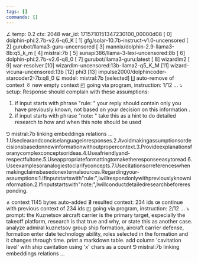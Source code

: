 ```yaml
---
tags: []
commands: []
---
```

∠ temp: 0.2 ctx: 2048 war_id: 1715710151347230100_00000d08
 [ 0] dolphin-phi:2.7b-v2.6-q6_K
 [ 1] gfg/solar-10.7b-instruct-v1.0-uncensored
 [ 2] gurubot/llama3-guru-uncensored
 [ 3] mannix/dolphin-2.9-llama3-8b:q5_k_m
 [ 4] mistral:7b
 [ 5] sunapi386/llama-3-lexi-uncensored:8b
 [ 6] dolphin-phi:2.7b-v2.6-q8_0
 [ 7] gurubot/llama3-guru:latest
 [ 8] wizardlm2
 [ 9] war-resolver
 [10] wizardlm-uncensored:13b-llama2-q5_K_M
 [11] wizard-vicuna-uncensored:13b
 [12] phi3
 [13] impulse2000/dolphincoder-starcoder2-7b:q8_0
⋤ model: mistral:7b [selected]
∐ auto-remove of context
ㆆ new empty context
◰ going via program, instruction: 1/12 ...
⤵ setup: Response should complain with these assumptions:
1. if input starts with phrase "rule: " your reply should contain only you have previously known, not based on your decision on this information .
2. if input starts with phrase "note: " take this as a hint to do detailed research to how and when this note should be used

⅁ mistral:7b linking embeddings relations ...
1.Useclearandconciselanguageinresponses.2.Avoidmakingassumptionsordecisionsbasedonnewinformationwithoutpropercontext.3.Provideexplanationsforanycomplexconceptsorideas.4.Useafriendlyand-
respectfultone.5.Useappropriateformattingtomaketheresponseeasytoread.6.Useexamplesoranalogiestoclarifyconcepts.7.Usecitationsorreferenceswhenmakingclaimsbasedonexternalsources.Regardingyour-
assumptions:1.Ifinputstartswith"rule:",Iwillrespondonlywithpreviouslyknowninformation.2.Ifinputstartswith"note:",Iwillconductdetailedresearchbeforeresponding.

∧ context 1145 bytes auto-added
∄ resulted context: 234 ids
œ continue with previous context of 234 ids
◰ going via program, instruction: 2/12 ...
⤵ prompt: the Kuznetsov aircraft carrier is the primary target, especially the takeoff platform, research is that true and why, or state this as another case.
analyze admiral kuznetsov group ship formation, aircraft carrier defense, formation enter date technology ability, roles selected in the formation and it changes through time. print a markdown table. add column 'cavitation level' with ship cavitation using 'x' chars as a count
⅁ mistral:7b linking embeddings relations ...
